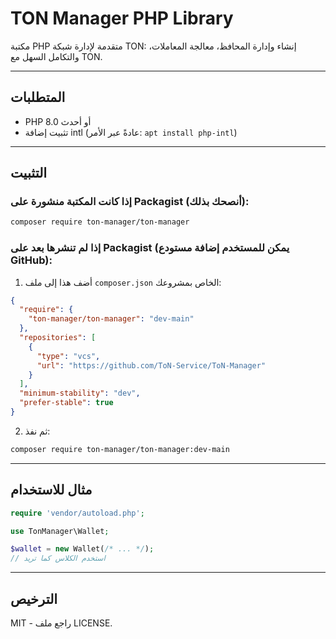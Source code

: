 # TON Manager PHP Library

مكتبة PHP متقدمة لإدارة شبكة TON: إنشاء وإدارة المحافظ، معالجة المعاملات، والتكامل السهل مع TON.

---

## المتطلبات

- PHP 8.0 أو أحدث  
- تثبيت إضافة intl (عادةً عبر الأمر: `apt install php-intl`)

---

## التثبيت

### إذا كانت المكتبة منشورة على Packagist (أنصحك بذلك):

```bash
composer require ton-manager/ton-manager
```

### إذا لم تنشرها بعد على Packagist (يمكن للمستخدم إضافة مستودع GitHub):

1. أضف هذا إلى ملف `composer.json` الخاص بمشروعك:

```json
{
  "require": {
    "ton-manager/ton-manager": "dev-main"
  },
  "repositories": [
    {
      "type": "vcs",
      "url": "https://github.com/ToN-Service/ToN-Manager"
    }
  ],
  "minimum-stability": "dev",
  "prefer-stable": true
}
```

2. ثم نفذ:
```bash
composer require ton-manager/ton-manager:dev-main
```

---

## مثال للاستخدام

```php
require 'vendor/autoload.php';

use TonManager\Wallet;

$wallet = new Wallet(/* ... */);
// استخدم الكلاس كما تريد
```

---

## الترخيص

MIT - راجع ملف LICENSE.
